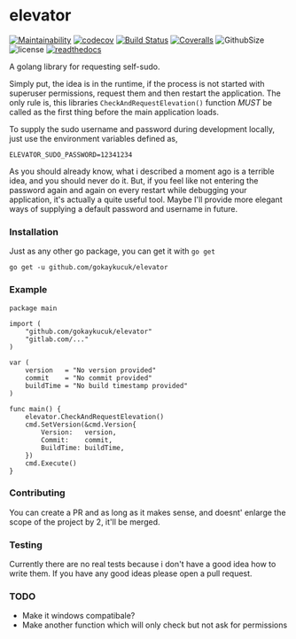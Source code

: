 # elevator
[![Maintainability](https://api.codeclimate.com/v1/badges/083de9bce09a2a67c06d/maintainability)](https://codeclimate.com/github/gokaykucuk/elevator/maintainability)
[![codecov](https://codecov.io/gh/gokaykucuk/elevator/branch/master/graph/badge.svg)](https://codecov.io/gh/gokaykucuk/elevator)
[![Build Status](https://travis-ci.org/gokaykucuk/elevator.svg?branch=master)](https://travis-ci.org/gokaykucuk/elevator)
[![Coveralls](https://img.shields.io/coveralls/gokaykucuk/elevator/master.svg)](https://coveralls.io/github/gokaykucuk/elevator)
![GithubSize](https://img.shields.io/github/size/webcaetano/craft/build/phaser-craft.min.js.svg)
![license](https://img.shields.io/github/license/mashape/apistatus.svg)
[![readthedocs](https://readthedocs.org/projects/gokaykucukelevator/badge/?version=latest)](https://readthedocs.org/projects/gokaykucukelevator/)

A golang library for requesting self-sudo.

Simply put, the idea is in the runtime, if the process is not started with superuser permissions, request them
and then restart the application. The only rule is, this libraries `CheckAndRequestElevation()` function *MUST* be
called as the first thing before the main application loads.

To supply the sudo username and password during development locally, just use the environment variables defined as,

    ELEVATOR_SUDO_PASSWORD=12341234

As you should already know, what i described a moment ago is a terrible idea, and you should never do it. But, if
you feel like not entering the password again and again on every restart while debugging your application, it's
actually a quite useful tool. Maybe I'll provide more elegant ways of supplying a default password and username in
future.


### Installation

Just as any other go package, you can get it with `go get`

    go get -u github.com/gokaykucuk/elevator


### Example

    package main
    
    import (
    	"github.com/gokaykucuk/elevator"
    	"gitlab.com/..."
    )
    
    var (
    	version   = "No version provided"
    	commit    = "No commit provided"
    	buildTime = "No build timestamp provided"
    )
    
    func main() {
    	elevator.CheckAndRequestElevation()
    	cmd.SetVersion(&cmd.Version{
    		Version:   version,
    		Commit:    commit,  
    		BuildTime: buildTime,
    	})
    	cmd.Execute()
    }


### Contributing
You can create a PR and as long as it makes sense, and doesnt' enlarge the scope of the project by 2, it'll be merged.

### Testing
Currently there are no real tests because i don't have a good idea how to write them. If you have any good ideas please
open a pull request.

### TODO
- Make it windows compatibale?
- Make another function which will only check but not ask for permissions